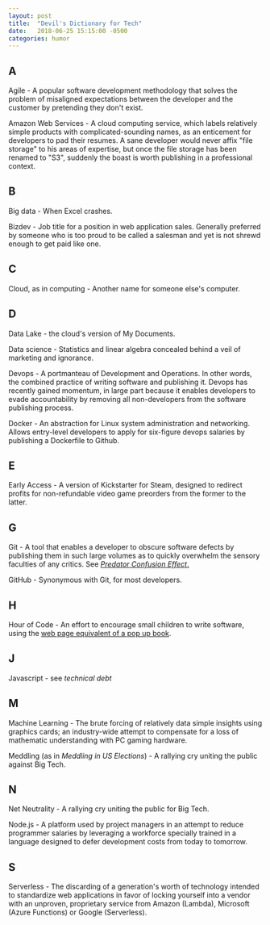 ```yaml
---
layout: post
title:  "Devil's Dictionary for Tech"
date:   2018-06-25 15:15:00 -0500
categories: humor
---
```


## A ## 
Agile - A popular software development methodology that solves the problem of misaligned expectations between the
developer and the customer by pretending they don't exist.

Amazon Web Services - A cloud computing service, which labels relatively simple products with complicated-sounding
names, as an enticement for developers to pad their resumes.  A sane developer would never affix "file storage" to his
areas of expertise, but once the file storage has been renamed to "S3", suddenly the boast is worth publishing in a
professional context.

## B ##

Big data - When Excel crashes.

Bizdev - Job title for a position in web application sales.  Generally preferred by someone who is too proud to be
called a salesman and yet is not shrewd enough to get paid like one.

## C ##

Cloud, as in computing - Another name for someone else's computer.

## D ##

Data Lake - the cloud's version of My Documents.

Data science - Statistics and linear algebra concealed behind a veil of marketing and ignorance.

Devops - A portmanteau of Development and Operations.  In other words, the combined practice of writing software and
publishing it. Devops has recently gained momentum, in large part because it enables developers to evade accountability
by removing all non-developers from the software publishing process.

Docker - An abstraction for Linux system administration and networking.  Allows entry-level developers to apply for
six-figure devops salaries by publishing a Dockerfile to Github.

## E ##

Early Access - A version of Kickstarter for Steam, designed to redirect profits for non-refundable video game preorders
from the former to the latter.

## G ##

Git - A tool that enables a developer to obscure software defects by publishing them in such large volumes as to
quickly overwhelm the sensory faculties of any critics.  See [*Predator Confusion Effect*.][0]

GitHub - Synonymous with Git, for most developers.

## H ##

Hour of Code - An effort to encourage small children to write software, using the [web page equivalent of a pop up book][1].

## J ##

Javascript - see *technical debt*

## M ##

Machine Learning - The brute forcing of relatively data simple insights using graphics cards; an industry-wide attempt 
to compensate for a loss of mathematic understanding with PC gaming hardware.

Meddling (as in *Meddling in US Elections*) - A rallying cry uniting the public against Big Tech.

## N ##

Net Neutrality - A rallying cry uniting the public for Big Tech.

Node.js - A platform used by project managers in an attempt to reduce programmer salaries by leveraging a workforce
specially trained in a language designed to defer development costs from today to tomorrow.

## S ##

Serverless - The discarding of a generation's worth of technology intended to standardize web applications in favor of
locking yourself into a vendor with an unproven, proprietary service from Amazon (Lambda), Microsoft (Azure Functions)
or Google (Serverless).

[0]: https://link.springer.com/article/10.1007%2FBF00177338
[1]: https://studio.code.org/s/frozen/stage/1/puzzle/1